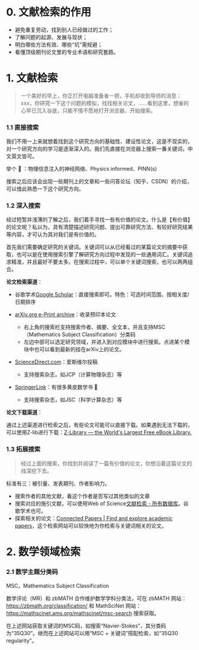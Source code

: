 # 0. 文献检索的作用

- 避免重复劳动，找到别人已经做过的工作；
- 了解问题的起源、发展与现状；
- 明白哪些方法有效、哪些“坑”需规避；
- 看懂顶级期刊论文里的专业术语和研究套路。

# 1. 文献检索

> 一个美好的早上，你正打开电脑准备雀一把，手机却收到导师的消息：xxx，你研究一下这个问题的模拟，找找相关论文，……看到这里，想雀的心早已沉入谷底，只能不情不愿地打开浏览器，开始搜索。

### 1.1 直接搜索

我们不用一上来就想着找到这个研究方向的基础性、建设性论文，这是不现实的，对一个研究方向的学习是逐渐深入的。我们先直接在浏览器上搜索一番关键词，中文英文皆可。

举个 :chestnut: ：物理信息注入的神经网络、Physics informed、PINN(s)

搜索之后应该会出现一些期刊上的文章和一些问答论坛（知乎、CSDN）的介绍，可以借此熟悉一下这个研究方向。

### 1.2 深入搜索

经过短暂并浅薄的了解之后，我们着手寻找一些有价值的论文。什么是【有价值】的论文呢？私以为，具有清楚描述研究问题、提出可靠研究方法、有较好研究结果等内容，才可认为其对我们是有价值的。

首先我们需要确定研究的关键词。关键词可以从已经看过的某篇论文的摘要中获取，也可以是在使用搜索引擎了解研究方向过程中发现的一些通用词汇。关键词追求精准，并且最好不要太多。在搜索过程中，可以单个关键词搜索，也可以两两组合。

**论文检索渠道**：

- 谷歌学术[Google Scholar](https://scholar.google.com/)：直接搜索即可。特色：可选时间范围、按相关度/日期排序
- [arXiv.org e-Print archive](https://arxiv.org/)：收录预印本论文
  - 右上角的搜索栏支持搜索作者、摘要、全文本，并且支持MSC（Mathematics Subject Classification）分类码
  - 左边中部可以选定研究领域，并进入到对应模块中进行搜索。点进某个模块中也可以看到最新的挂在arXiv上的论文。
- [ScienceDirect.com](https://www.sciencedirect.com/)：爱斯维尔投稿
  - 支持搜索杂志，如JCP（计算物理杂志）等

- [SpringerLink](https://link.springer.com/)：有很多黄皮数学书 :book:
  - 支持搜索杂志，如JSC（科学计算杂志）等

**论文下载渠道**：

通过上述渠道进行检索之后，有些论文可能可以直接下载。如果遇到无法下载的，可以使用Z-lib进行下载：[Z-Library — the World's Largest Free eBook Library.](https://articles.sk/)

### 1.3 拓展搜索

> 经过上面的搜索，你找到并阅读了一篇有价值的论文，你想沿着这篇论文的线深挖下去。

标准有三：被引量、发表期刊、作者影响力。

- 搜索作者的其他文献，看这个作者是否写过其他类似的文章
- 搜索对应的施引文献，可以使用Web of Science[文献检索 - 所有数据库](https://webofscience.clarivate.cn/wos/alldb/basic-search)。谷歌学术也可。
- 探索相关的论文：[Connected Papers | Find and explore academic papers](https://www.connectedpapers.com/)，这个检索网站可以较快地为你检索与关键词相关的论文。

# 2. 数学领域检索

### 2.1 数学主题分类码

MSC，Mathematics Subject Classification

数学评论（MR）和 zbMATH 合作维护数学学科分类法，可在 zbMATH 网站：https://zbmath.org/classification/ 和 MathSciNet 网站：https://mathscinet.ams.org/mathscinet/msc-search 搜索获取。

在上述网站获取关键词的MSC码，如搜索“Navier-Stokes”，其分类码为“35Q30”。继而在上述网站可以用“MSC + 关键词”搭配检索，如“35Q30 regularity”。

